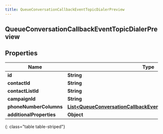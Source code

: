 ```yaml
---
title: QueueConversationCallbackEventTopicDialerPreview
---
```

## QueueConversationCallbackEventTopicDialerPreview


## Properties

| Name | Type | Description | Notes |
| ------------ | ------------- | ------------- | ------------- |
| **id** | **String** |  |  [optional] |
| **contactId** | **String** |  |  [optional] |
| **contactListId** | **String** |  |  [optional] |
| **campaignId** | **String** |  |  [optional] |
| **phoneNumberColumns** | [**List&lt;QueueConversationCallbackEventTopicPhoneNumberColumn&gt;**](QueueConversationCallbackEventTopicPhoneNumberColumn.html) |  |  [optional] |
| **additionalProperties** | **Object** |  |  [optional] |
{: class="table table-striped"}



